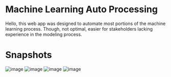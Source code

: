 # Machine Learning Auto Processing 
Hello, this web app was designed to automate most portions of 
the machine learning process.  Though, not optimal, easier for
stakeholders lacking experience in the modeling process.

# Snapshots

![image](https://user-images.githubusercontent.com/111393900/189219662-ec792124-ce74-451f-8203-d43fa0808c12.png)
![image](https://user-images.githubusercontent.com/111393900/189219791-e5f75f15-97ce-47a6-a687-eb529bd86494.png)
![image](https://user-images.githubusercontent.com/111393900/189219884-9ab328c0-a97f-488a-b987-28a649609e41.png)
![image](https://user-images.githubusercontent.com/111393900/189220175-ebac7a04-0898-4f81-a291-df1cafaefa01.png)
